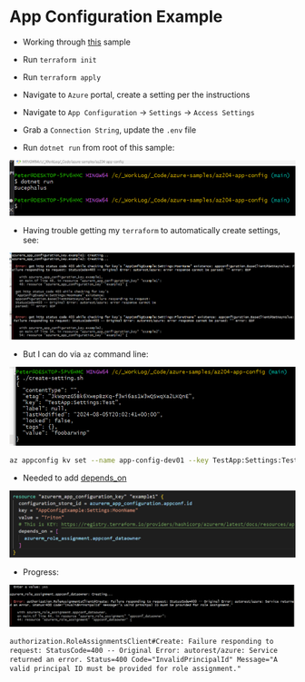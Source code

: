 # App Configuration Example

- Working through [this](https://learn.microsoft.com/en-us/azure/azure-app-configuration/quickstart-azure-app-configuration-create?tabs=azure-portal) sample

- Run `terraform init`
- Run `terraform apply`
- Navigate to `Azure` portal, create a setting per the instructions
- Navigate to `App Configuration` &rarr; `Settings` &rarr; `Access Settings`
- Grab a `Connection String`, update the `.env` file
- Run `dotnet run` from root of this sample:

![](2024-08-05-01.png)

- Having trouble getting my `terraform` to automatically create settings, see:

![](2024-08-05-03.png)

- But I can do via `az` command line:

![](2024-08-05-02.png)

```bash
az appconfig kv set --name app-config-dev01 --key TestApp:Settings:Test --value foobarwinp --yes
```

- Needed to add [depends_on](https://registry.terraform.io/providers/hashicorp/azurerm/latest/docs/resources/app_configuration_key)

![](2024-08-05-04.png)

- Progress:

![](2024-08-05-05.png)

```text
authorization.RoleAssignmentsClient#Create: Failure responding to request: StatusCode=400 -- Original Error: autorest/azure: Service returned an error. Status=400 Code="InvalidPrincipalId" Message="A valid principal ID must be provided for role assignment."

```